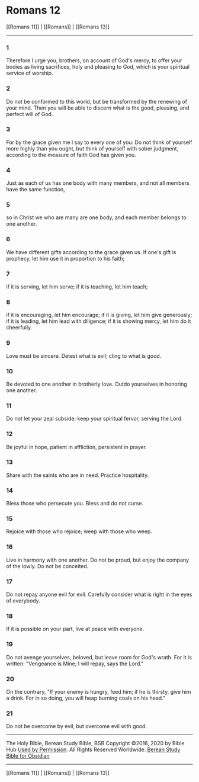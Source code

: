 # Romans 12

[[Romans 11]] | [[Romans]] | [[Romans 13]]

---

### 1
Therefore I urge you, brothers, on account of God's mercy, to offer your bodies as living sacrifices, holy and pleasing to God, which is your spiritual service of worship.

### 2
Do not be conformed to this world, but be transformed by the renewing of your mind. Then you will be able to discern what is the good, pleasing, and perfect will of God.

### 3
For by the grace given me I say to every one of you: Do not think of yourself more highly than you ought, but think of yourself with sober judgment, according to the measure of faith God has given you.

### 4
Just as each of us has one body with many members, and not all members have the same function,

### 5
so in Christ we who are many are one body, and each member belongs to one another.

### 6
We have different gifts according to the grace given us. If one's gift is prophecy, let him use it in proportion to his faith;

### 7
if it is serving, let him serve; if it is teaching, let him teach;

### 8
if it is encouraging, let him encourage; if it is giving, let him give generously; if it is leading, let him lead with diligence; if it is showing mercy, let him do it cheerfully.

### 9
Love must be sincere. Detest what is evil; cling to what is good.

### 10
Be devoted to one another in brotherly love. Outdo yourselves in honoring one another.

### 11
Do not let your zeal subside; keep your spiritual fervor, serving the Lord.

### 12
Be joyful in hope, patient in affliction, persistent in prayer.

### 13
Share with the saints who are in need. Practice hospitality.

### 14
Bless those who persecute you. Bless and do not curse.

### 15
Rejoice with those who rejoice; weep with those who weep.

### 16
Live in harmony with one another. Do not be proud, but enjoy the company of the lowly. Do not be conceited.

### 17
Do not repay anyone evil for evil. Carefully consider what is right in the eyes of everybody.

### 18
If it is possible on your part, live at peace with everyone.

### 19
Do not avenge yourselves, beloved, but leave room for God's wrath. For it is written: "Vengeance is Mine; I will repay, says the Lord."

### 20
On the contrary, "If your enemy is hungry, feed him; if he is thirsty, give him a drink. For in so doing, you will heap burning coals on his head."

### 21
Do not be overcome by evil, but overcome evil with good.

---

The Holy Bible, Berean Study Bible, BSB
Copyright ©2016, 2020 by Bible Hub
[Used by Permission](https://berean.bible/terms.htm). All Rights Reserved Worldwide.
[Berean Study Bible for Obsidian](https://github.com/gapmiss/berean-study-bible-for-obsidian)

---

[[Romans 11]] | [[Romans]] | [[Romans 13]]

